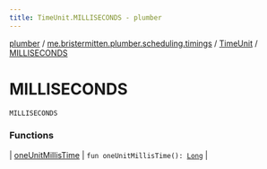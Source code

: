```yaml
---
title: TimeUnit.MILLISECONDS - plumber
---
```


[plumber](../../../index.html) / [me.bristermitten.plumber.scheduling.timings](../../index.html) / [TimeUnit](../index.html) / [MILLISECONDS](./index.html)

# MILLISECONDS

`MILLISECONDS`

### Functions

| [oneUnitMillisTime](one-unit-millis-time.html) | `fun oneUnitMillisTime(): `[`Long`](https://kotlinlang.org/api/latest/jvm/stdlib/kotlin/-long/index.html) |

